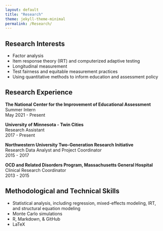 ```yaml
---
layout: default
title: "Research"
theme: jekyll-theme-minimal
permalink: /Research/
---
```


## Research Interests

* Factor analysis
* Item response theory (IRT) and computerized adaptive testing
* Longitudinal measurement
* Test fairness and equitable measurement practices
* Using quantitative methods to inform education and assessment policy 

## Research Experience

**The National Center for the Improvement of Educational Assessment**  
Summer Intern  
May 2021 - Present  

**University of Minnesota - Twin Cities**  
Research Assistant  
2017 - Present  

**Northwestern University Two-Generation Research Initiative**  
Research Data Analyst and Project Coordinator  
2015 - 2017  

**OCD and Related Disorders Program, Massachusetts General Hospital**  
Clinical Research Coordinator  
2013 - 2015 

## Methodological and Technical Skills

* Statistical analysis, including regression, mixed-effects modeling, IRT, and structural equation modeling
* Monte Carlo simulations
* R, Markdown, & GitHub
* LaTeX
